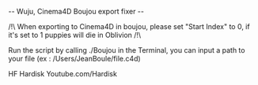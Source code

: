 -- Wuju, Cinema4D Boujou export fixer --

/!\ When exporting to Cinema4D in boujou, please set "Start Index" to 0, if it's set to 1 puppies will die in
Oblivion /!\

Run the script by calling ./Boujou in the Terminal, you can input a path to your file 
(ex : /Users/JeanBoule/file.c4d)

HF
Hardisk
Youtube.com/Hardisk

